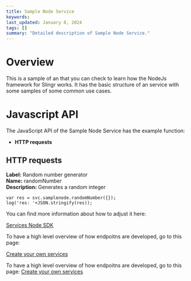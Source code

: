 ```yaml
---
title: Sample Node Service
keywords: 
last_updated: January 8, 2024
tags: []
summary: "Detailed description of Sample Node Service."
---
```


# Overview

This is a sample of an that you can check to learn how the NodeJs framework for Slingr works. It has the basic structure of an service with some samples of some common use cases.


# Javascript API

The JavaScript API of the Sample Node Service has the example function:

- **HTTP requests**

## HTTP requests

**Label:** Random number generator  
**Name:** randomNumber  
**Description:** Generates a random integer

```
var res = svc.samplenode.randomNumber({});
log('res: '+JSON.stringify(res));
```

You can find more information about how to adjust it here:

[Services Node SDK](https://slingr-stack.github.io/platform/extensions_node_sdk.html)

To have a high level overview of how endpoitns are developed, go to this page:

[Create your own services](https://slingr-stack.github.io/platform/extensions_create_your_own_services.html)


To have a high level overview of how endpoitns are developed, go to this page:
[Create your own services](https://platform-docs.slingr.io/extensions_create_your_own_services.html)
